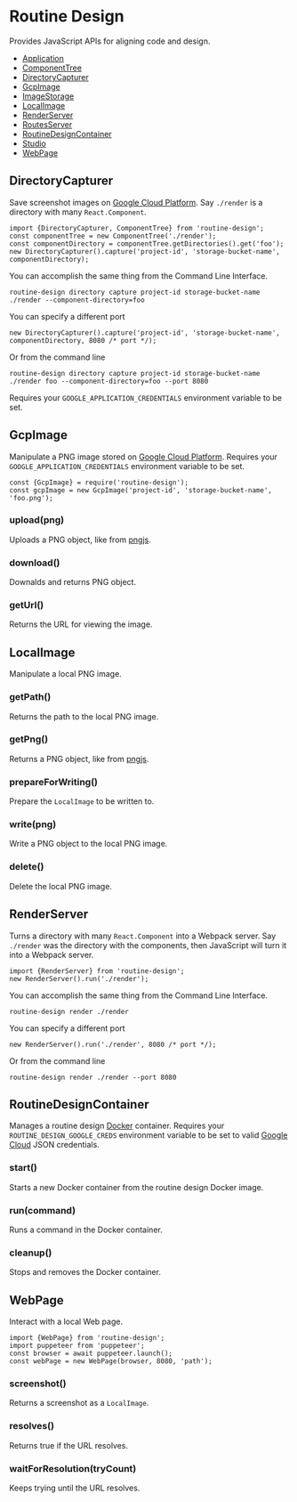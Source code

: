 # Routine Design

Provides JavaScript APIs for aligning code and design.

* [Application](./application/README.md)
* [ComponentTree](./component-tree/README.md)
* [DirectoryCapturer](#directorycapturer)
* [GcpImage](#gcpimage)
* [ImageStorage](./image-storage/README.md)
* [LocalImage](#localimage)
* [RenderServer](#renderserver)
* [RoutesServer](./routes-server/README.md)
* [RoutineDesignContainer](#routinedesigncontainer)
* [Studio](./studio/README.md)
* [WebPage](#webpage)

## DirectoryCapturer

Save screenshot images on [Google Cloud Platform](https://cloud.google.com/). Say `./render` is a directory with many `React.Component`.

```
import {DirectoryCapturer, ComponentTree} from 'routine-design';
const componentTree = new ComponentTree('./render');
const componentDirectory = componentTree.getDirectories().get('foo');
new DirectoryCapturer().capture('project-id', 'storage-bucket-name', componentDirectory);
```

You can accomplish the same thing from the Command Line Interface.
```
routine-design directory capture project-id storage-bucket-name ./render --component-directory=foo 
```

You can specify a different port
```
new DirectoryCapturer().capture('project-id', 'storage-bucket-name', componentDirectory, 8080 /* port */);
```

Or from the command line 
```
routine-design directory capture project-id storage-bucket-name ./render foo --component-directory=foo --port 8080
```

Requires your `GOOGLE_APPLICATION_CREDENTIALS` environment variable to be set.

## GcpImage

Manipulate a PNG image stored on [Google Cloud Platform](https://cloud.google.com/). Requires your `GOOGLE_APPLICATION_CREDENTIALS` environment variable to be set.

```
const {GcpImage} = require('routine-design');
const gcpImage = new GcpImage('project-id', 'storage-bucket-name', 'foo.png');
```

### upload(png)

Uploads a PNG object, like from [pngjs](https://www.npmjs.com/package/pngjs).

### download()

Downalds and returns PNG object.

### getUrl()

Returns the URL for viewing the image.

## LocalImage

Manipulate a local PNG image. 

### getPath()

Returns the path to the local PNG image.

### getPng()

Returns a PNG object, like from [pngjs](https://www.npmjs.com/package/pngjs).

### prepareForWriting()

Prepare the `LocalImage` to be written to.

### write(png)

Write a PNG object to the local PNG image.

### delete()

Delete the local PNG image.

## RenderServer

Turns a directory with many `React.Component` into a Webpack server. Say `./render` was the directory with the components, then JavaScript will turn it into a Webpack server.
```
import {RenderServer} from 'routine-design';
new RenderServer().run('./render');
```

You can accomplish the same thing from the Command Line Interface. 
```
routine-design render ./render
```

You can specify a different port
```
new RenderServer().run('./render', 8080 /* port */);
```

Or from the command line 
```
routine-design render ./render --port 8080
```

## RoutineDesignContainer

Manages a routine design [Docker](https://www.docker.com/) container. Requires your `ROUTINE_DESIGN_GOOGLE_CREDS` environment variable to be set to valid [Google Cloud](https://cloud.google.com/) JSON credentials.

### start()

Starts a new Docker container from the routine design Docker image. 

### run(command)

Runs a command in the Docker container.

### cleanup()

Stops and removes the Docker container. 

## WebPage

Interact with a local Web page.

```
import {WebPage} from 'routine-design';
import puppeteer from 'puppeteer';
const browser = await puppeteer.launch();
const webPage = new WebPage(browser, 8080, 'path');
```

### screenshot()

Returns a screenshot as a `LocalImage`.

### resolves()

Returns true if the URL resolves.

### waitForResolution(tryCount)

Keeps trying until the URL resolves. 

